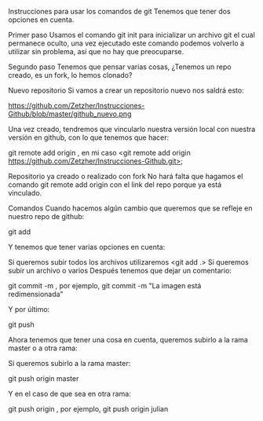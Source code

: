 Instrucciones para usar los comandos de git
Tenemos que tener dos opciones en cuenta.

Primer paso
Usamos el comando git init para inicializar un archivo git el cual permanece oculto, una vez ejecutado este comando podemos volverlo a utilizar sin problema, así que no hay que preocuparse.

Segundo paso
Tenemos que pensar varias cosas, ¿Tenemos un repo creado, es un fork, lo hemos clonado?

Nuevo repositorio
Si vamos a crear un repositorio nuevo nos saldrá esto:

https://github.com/Zetzher/Instrucciones-Github/blob/master/github_nuevo.png

Una vez creado, tendremos que vincularlo nuestra versión local con nuestra versión en github, con lo que tenemos que hacer:

git remote add origin , en mi caso <git remote add origin https://github.com/Zetzher/Instrucciones-Github.git>;

Repositorio ya creado o realizado con fork
No hará falta que hagamos el comando git remote add origin con el link del repo porque ya está vinculado.

Comandos
Cuando hacemos algún cambio que queremos que se refleje en nuestro repo de github:

git add

Y tenemos que tener varias opciones en cuenta:

Si queremos subir todos los archivos utilizaremos <git add .>
Si queremos subir un archivo o varios <git add >
Después tenemos que dejar un comentario:

git commit -m , por ejemplo, git commit -m "La imagen está redimensionada"

Y por último:

git push

Ahora tenemos que tener una cosa en cuenta, queremos subirlo a la rama master o a otra rama:

Si queremos subirlo a la rama master:

git push origin master

Y en el caso de que sea en otra rama:

git push origin , por ejemplo, git push origin julian
